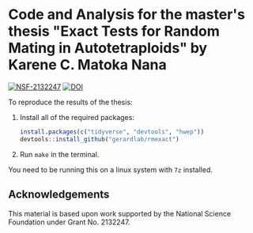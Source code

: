 # Code and Analysis for the master's thesis "Exact Tests for Random Mating in Autotetraploids" by Karene C. Matoka Nana

[![NSF-2132247](https://img.shields.io/badge/NSF-2132247-blue.svg)](https://nsf.gov/awardsearch/showAward?AWD_ID=2132247)
[![DOI](https://zenodo.org/badge/599259474.svg)](https://zenodo.org/badge/latestdoi/599259474)

To reproduce the results of the thesis:

1. Install all of the required packages:
    ``` r
    install.packages(c("tidyverse", "devtools", "hwep"))
    devtools::install_github("gerardlab/rmexact")
    ```
    
2. Run `make` in the terminal.

You need to be running this on a linux system with `7z` installed.

## Acknowledgements

This material is based upon work supported by the National Science
Foundation under Grant No. 2132247.
